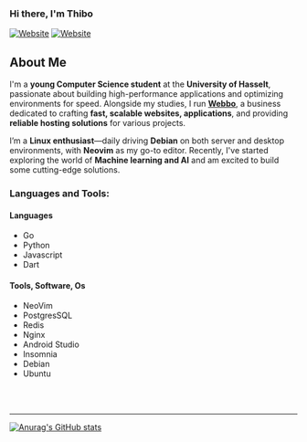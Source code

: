 ### Hi there, I'm Thibo 
[![Website](https://img.shields.io/website?label=thibokuijpers.be&style=for-the-badge&url=https%3A%2F%2Fthibokuijpers.be)](https://thibokuijpers.be)
[![Website](https://img.shields.io/website?label=webbo.dev&style=for-the-badge&url=https%3A%2F%2Fwebbo.dev)](https://webbo.dev)


## About Me

I'm a **young Computer Science student** at the **University of Hasselt**, passionate about building high-performance applications and optimizing environments for speed. Alongside my studies, I run **[Webbo](https://your-website-link.com)**, a business dedicated to crafting **fast, scalable websites, applications**, and providing **reliable hosting solutions** for various projects.

I’m a **Linux enthusiast**—daily driving **Debian** on both server and desktop environments, with **Neovim** as my go-to editor. Recently, I've started exploring the world of **Machine learning and AI** and am excited to build some cutting-edge solutions.


### Languages and Tools:

#### Languages
- Go
- Python
- Javascript
- Dart

#### Tools, Software, Os
- NeoVim
- PostgresSQL
- Redis
- Nginx
- Android Studio
- Insomnia
- Debian
- Ubuntu


<br><br>


---
[![Anurag's GitHub stats](https://github-readme-stats.vercel.app/api?username=Th1b0)](https://github.com/anuraghazra/github-readme-stats)



<br />
<br />

[website]: https://thibokuijpers.be

